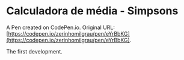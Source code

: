 # Calculadora de média - Simpsons

A Pen created on CodePen.io. Original URL: [https://codepen.io/zerinhomilgrau/pen/eYrBbKG](https://codepen.io/zerinhomilgrau/pen/eYrBbKG).

The first development.
